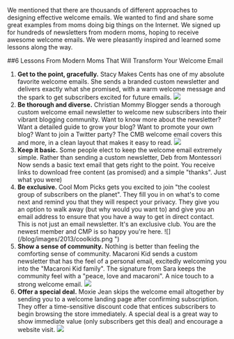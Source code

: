 We mentioned that there are thousands of different approaches to
designing effective welcome emails. We wanted to find and share some
great examples from moms doing big things on the Internet. We signed up
for hundreds of newsletters from modern moms, hoping to receive awesome
welcome emails. We were pleasantly inspired and learned some lessons
along the way.

##6 Lessons From Modern Moms That Will Transform Your Welcome Email

1.  **Get to the point, gracefully.** Stacy Makes Cents has one of my
    absolute favorite welcome emails. She sends a branded custom
    newsletter and delivers exactly what she promised, with a warm
    welcome message and the spark to get subscribers excited for future
    emails.
    ![](/blog/images/2013/stacey.png)
2.  **Be thorough and diverse.** Christian Mommy Blogger sends a
    thorough custom welcome email newsletter to welcome new subscribers
    into their vibrant blogging community. Want to know more about the
    newsletter? Want a detailed guide to grow your blog? Want to promote
    your own blog? Want to join a Twitter party? The CMB welcome email
    covers this and more, in a clean layout that makes it easy to read.
    ![](/blog/images/2013/cmbphoto1-557x1024.png )
3.  **Keep it basic.** Some people elect to keep the welcome email
    extremely simple. Rather than sending a custom newsletter, Deb from
    Montessori Now sends a basic text email that gets right to the
    point. You receive links to download free content (as promised) and
    a simple "thanks". Just what you were)
4.  **Be exclusive.** Cool Mom Picks gets you excited to join "the
    coolest group of subscribers on the planet". They fill you in on
    what&apos;s to come next and remind you that they will respect your
    privacy. They give you an option to walk away (but why would you
    want to) and give you an email address to ensure that you have a way
    to get in direct contact. This is not just an email newsletter. It&apos;s
    an exclusive club. You are the newest member and CMP is so happy
    you&apos;re here.
    ![](/blog/images/2013/coolkids.png ")
5.  **Show a sense of community.** Nothing is better than feeling the
    comforting sense of community. Macaroni Kid sends a custom
    newsletter that has the feel of a personal email, excitedly
    welcoming you into the "Macaroni Kid family". The signature from
    Sara keeps the community feel with a "peace, love and macaroni". A
    nice touch to a strong welcome email.
    ![](/blog/images/2013/macaronikid.png )
6.  **Offer a special deal.** Moxie Jean skips the welcome email
    altogether by sending you to a welcome landing page after confirming
    subscription. They offer a time-sensitive discount code that entices
    subscribers to begin browsing the store immediately. A special deal
    is a great way to show immediate value (only subscribers get this
    deal) and encourage a website
    visit.
    ![](/blog/images/2013/ecommercemom.png )